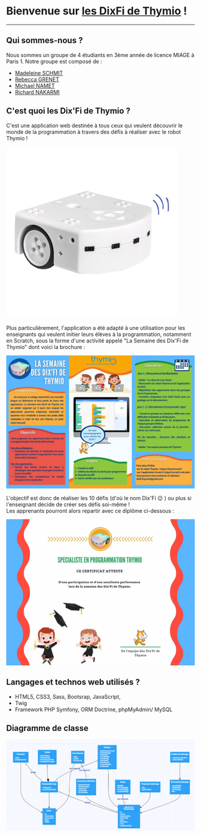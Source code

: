 # Bienvenue sur [les DixFi de Thymio](https://thymio.tech/) !
***
## Qui sommes-nous ? 

Nous sommes un groupe de 4 étudiants en 3ème année de licence MIAGE à Paris 1. 
Notre groupe est composé de :

+ [Madeleine SCHMIT](https://github.com/Madde24)
+ [Rebecca GRENET](https://github.com/Rbk98)
+ [Michael NAMET](https://github.com/Michael-Namet)
+ [Richard NAKARMI](https://github.com/Richard-Nkr)

## C'est quoi les Dix'Fi de Thymio ?

C'est une application web destinée à tous ceux qui veulent découvrir le monde de la programmation à travers des défis à réaliser 
avec le robot Thymio !

![Le Robot Thymio](thymio-colors.jpg)  

Plus particulièrement, l'application a été adapté à une utilisation pour les enseignants qui veulent initier leurs élèves à la 
programmation, notamment en Scratch, sous la forme d'une activité appelé "La Semaine des Dix'Fi de  Thymio" dont voici la brochure :

![La Semaine des Dix'Fi de  Thymio](La_semaine_des_dixfi_thymio.jpg)   

L'objectif est donc de réaliser les 10 défis (d'où le nom Dix'Fi :wink: ) ou plus si l'enseignant décide de créer ses défis soi-même !   
Les apprenants pourront alors repartir avec ce diplôme ci-dessous : 

![Certificat Thymio](certificatThymio.jpg)   

## Langages et technos web utilisés ?

+ HTML5, CSS3, Sass, Bootsrap, JavaScript, 
+ Twig
+ Framework PHP Symfony, ORM Doctrine, phpMyAdmin/ MySQL

## Diagramme de classe

![diagram_class](DiagramClassDixFiThymio.png)


